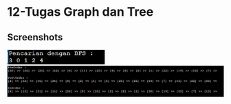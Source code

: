 # 12-Tugas Graph dan Tree

## Screenshots
![CPP Screenshot](screenshots/1.png)
![CPP Screenshot](screenshots/2.png)